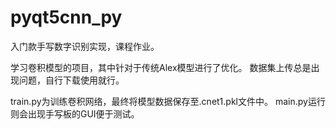 # pyqt5cnn_py
入门款手写数字识别实现，课程作业。

学习卷积模型的项目，其中针对于传统Alex模型进行了优化。
数据集上传总是出现问题，自行下载使用就行。

train.py为训练卷积网络，最终将模型数据保存至.cnet1.pkl文件中。</n>
main.py运行则会出现手写板的GUI便于测试。
